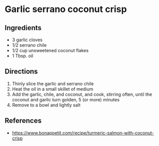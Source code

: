 # Garlic serrano coconut crisp

## Ingredients
* 3 garlic cloves
* 1/2 serrano chile
* 1/2 cup unsweetened coconut flakes
* 1 Tbsp. oil

## Directions
1. Thinly slice the garlic and serrano chile
2. Heat the oil in a small skillet of medium
3. Add the garlic, chile, and coconut, and cook, stirring often, until the coconut and garlic turn golden, 5 (or more) minutes
4. Remove to a bowl and lightly salt

## References
* <https://www.bonappetit.com/recipe/turmeric-salmon-with-coconut-crisp>
